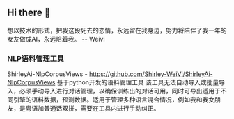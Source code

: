 ## Hi there 👋

  想以技术的形式，把我这段死去的恋情，永远留在我身边，努力将陪伴了我一年的女友做成AI，永远陪着我。
  -- Weivi

### NLP语料管理工具

  ShirleyAi-NlpCorpusViews - https://github.com/Shirley-WeiVi/ShirleyAi-NlpCorpusViews
  基于python开发的语料管理工具 该工具无法自动导入或批量导入，必须手动导入进行对话管理，以确保训练出的对话可用，同时可导出适用于不同引擎的语料数据，预测数据。适用于管理多种语言混合情况，例如我和我女朋友，是粤语加普通话双拼，需要在工具内进行手动纠正。
